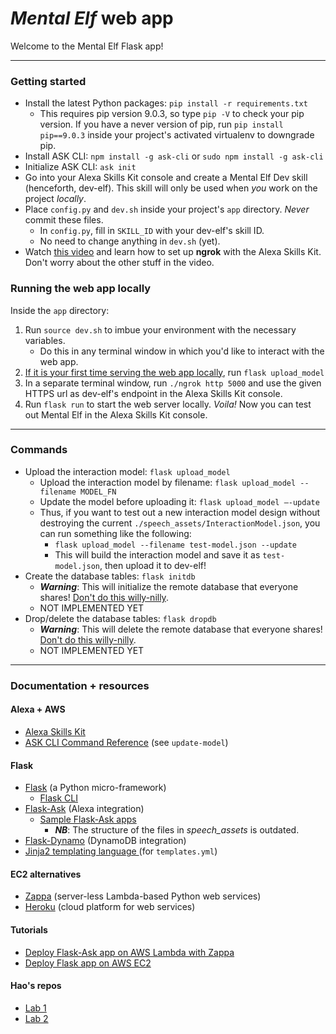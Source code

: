 # *Mental Elf* web app

Welcome to the Mental Elf Flask app!

____

### Getting started

- Install the latest Python packages: `pip install -r requirements.txt`
  - This requires pip version 9.0.3, so type `pip -V` to check your pip version. If you have a never version of pip, run `pip install pip==9.0.3` inside your project's activated virtualenv to downgrade pip.
- Install ASK CLI: `npm install -g ask-cli` or `sudo npm install -g ask-cli`
- Initialize ASK CLI: `ask init`
- Go into your Alexa Skills Kit console and create a Mental Elf Dev skill (henceforth, dev-elf). This skill will only be used when *you* work on the project *locally*.
- Place `config.py` and `dev.sh` inside your project's `app` directory. *Never* commit these files.
  - In `config.py`, fill in `SKILL_ID` with your dev-elf's skill ID.
  - No need to change anything in `dev.sh` (yet).
- Watch [this video](https://www.youtube.com/watch?v=cXL8FDUag-s&feature=youtu.be) and learn how to set up **ngrok** with the Alexa Skills Kit. Don't worry about the other stuff in the video.

### Running the web app locally

Inside the `app` directory:

1. Run `source dev.sh` to imbue your environment with the necessary variables.
   - Do this in any terminal window in which you'd like to interact with the web app.
2. <u>If it is your first time serving the web app locally</u>, run `flask upload_model`
3. In a separate terminal window, run `./ngrok http 5000` and use the given HTTPS url as dev-elf's endpoint in the Alexa Skills Kit console.
4. Run `flask run` to start the web server locally. *Voila!* Now you can test out Mental Elf in the Alexa Skills Kit console.

____

### Commands

- Upload the interaction model: `flask upload_model`
  - Upload the interaction model by filename: `flask upload_model --filename MODEL_FN`
  - Update the model before uploading it: `flask upload_model —-update`
  - Thus, if you want to test out a new interaction model design without destroying the current `./speech_assets/InteractionModel.json`, you can run something like the following:
    - `flask upload_model --filename test-model.json --update`
    - This will build the interaction model and save it as `test-model.json`, then upload it to dev-elf!
- Create the database tables: `flask initdb`
  - ***Warning***: This will initialize the remote database that everyone shares! <u>Don't do this willy-nilly</u>.
  - NOT IMPLEMENTED YET
- Drop/delete the database tables: `flask dropdb`
  - ***Warning***: This will delete the remote database that everyone shares! <u>Don't do this willy-nilly</u>.
  - NOT IMPLEMENTED YET
____

### Documentation + resources

#### Alexa + AWS

- [Alexa Skills Kit](https://developer.amazon.com/docs/ask-overviews/build-skills-with-the-alexa-skills-kit.html)
- [ASK CLI Command Reference](https://developer.amazon.com/docs/smapi/ask-cli-command-reference.html) (see `update-model`)

#### Flask

- [Flask](http://flask.pocoo.org/) (a Python micro-framework)
  - [Flask CLI](http://flask.pocoo.org/docs/0.12/cli/)
- [Flask-Ask](http://flask-ask.readthedocs.io/en/latest/index.html) (Alexa integration)
  - [Sample Flask-Ask apps](https://github.com/johnwheeler/flask-ask/tree/master/samples)
    - ***NB***: The structure of the files in *speech_assets* is outdated.
- [Flask-Dynamo](https://flask-dynamo.readthedocs.io/en/latest/index.html) (DynamoDB integration)
- [Jinja2 templating language ](http://jinja.pocoo.org/docs/2.10/) (for `templates.yml`)

#### EC2 alternatives

- [Zappa](https://www.zappa.io/) (server-less Lambda-based Python web services)
- [Heroku](https://www.heroku.com/) (cloud platform for web services)

#### Tutorials

- [Deploy Flask-Ask app on AWS Lambda with Zappa](https://developer.amazon.com/blogs/post/8e8ad73a-99e9-4c0f-a7b3-60f92287b0bf/New-Alexa-Tutorial-Deploy-Flask-Ask-Skills-to-AWS-Lambda-with-Zappa)
- [Deploy Flask app on AWS EC2](https://www.codementor.io/dushyantbgs/deploying-a-flask-application-to-aws-gnva38cf0)

#### Hao's repos

- [Lab 1](https://github.com/hao-fang/ee596_spr2018_lab1)
- [Lab 2](https://github.com/hao-fang/ee596_spr2018_lab2)
